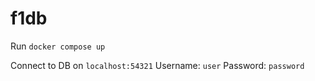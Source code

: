 # f1db

Run `docker compose up`

Connect to DB on `localhost:54321`
Username: `user`
Password: `password`

